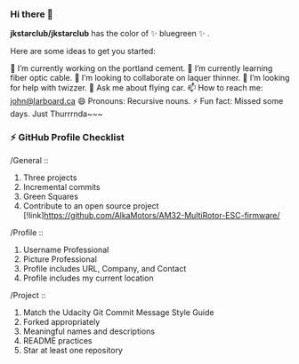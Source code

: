 ### Hi there 👋

**jkstarclub/jkstarclub** has the color of ✨ bluegreen ✨ .

Here are some ideas to get you started:

🔭 I’m currently working on the portland cement.
🌱 I’m currently learning fiber optic cable.
👯 I’m looking to collaborate on laquer thinner.
🤔 I’m looking for help with twizzer.
💬 Ask me about flying car.
📫 How to reach me: john@larboard.ca
😄 Pronouns: Recursive nouns.
⚡ Fun fact: Missed some days. Just Thurrrnda~~~

### ⚡ GitHub Profile Checklist

/General ::
1. Three projects
2. Incremental commits
3. Green Squares
4. Contribute to an open source project
[!link]https://github.com/AlkaMotors/AM32-MultiRotor-ESC-firmware/

/Profile ::
1. Username Professional
2. Picture Professional
3. Profile includes URL, Company, and Contact
4. Profile includes my current location

/Project ::
1. Match the Udacity Git Commit Message Style Guide
2. Forked appropriately
3. Meaningful names and descriptions
4. README practices
5. Star at least one repository

